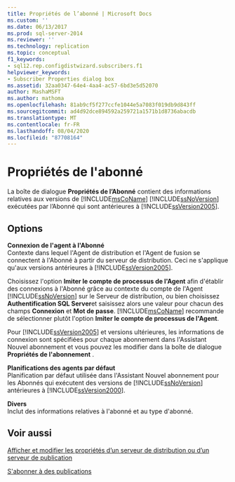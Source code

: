 ```yaml
---
title: Propriétés de l’abonné | Microsoft Docs
ms.custom: ''
ms.date: 06/13/2017
ms.prod: sql-server-2014
ms.reviewer: ''
ms.technology: replication
ms.topic: conceptual
f1_keywords:
- sql12.rep.configdistwizard.subscribers.f1
helpviewer_keywords:
- Subscriber Properties dialog box
ms.assetid: 32aa0347-64e4-4aa4-ac57-6bd3e5d52070
author: MashaMSFT
ms.author: mathoma
ms.openlocfilehash: 81ab9cf5f277ccfe1044e5a7083f019db9d843ff
ms.sourcegitcommit: ad4d92dce894592a259721a1571b1d8736abacdb
ms.translationtype: MT
ms.contentlocale: fr-FR
ms.lasthandoff: 08/04/2020
ms.locfileid: "87708164"
---
```

# <a name="subscriber-properties"></a>Propriétés de l'abonné
  La boîte de dialogue **Propriétés de l’Abonné** contient des informations relatives aux versions de [!INCLUDE[msCoName](../../includes/msconame-md.md)] [!INCLUDE[ssNoVersion](../../includes/ssnoversion-md.md)] exécutées par l’Abonné qui sont antérieures à [!INCLUDE[ssVersion2005](../../includes/ssversion2005-md.md)].  
  
## <a name="options"></a>Options  
 **Connexion de l'agent à l'Abonné**  
 Contexte dans lequel l'Agent de distribution et l'Agent de fusion se connectent à l'Abonné à partir du serveur de distribution. Ceci ne s'applique qu'aux versions antérieures à [!INCLUDE[ssVersion2005](../../includes/ssversion2005-md.md)].  
  
 Choisissez l'option **Imiter le compte de processus de l'Agent** afin d'établir des connexions à l'Abonné grâce au contexte du compte de l'Agent [!INCLUDE[ssNoVersion](../../includes/ssnoversion-md.md)] sur le Serveur de distribution, ou bien choisissez **Authentification SQL Server**et saisissez alors une valeur pour chacun des champs **Connexion** et **Mot de passe**. [!INCLUDE[msCoName](../../includes/msconame-md.md)] recommande de sélectionner plutôt l'option **Imiter le compte de processus de l'Agent**.  
  
 Pour [!INCLUDE[ssVersion2005](../../includes/ssversion2005-md.md)] et versions ultérieures, les informations de connexion sont spécifiées pour chaque abonnement dans l'Assistant Nouvel abonnement et vous pouvez les modifier dans la boîte de dialogue **Propriétés de l'abonnement** .  
  
 **Planifications des agents par défaut**  
 Planification par défaut utilisée dans l'Assistant Nouvel abonnement pour les Abonnés qui exécutent des versions de [!INCLUDE[ssNoVersion](../../includes/ssnoversion-md.md)] antérieures à [!INCLUDE[ssVersion2000](../../includes/ssversion2000-md.md)].  
  
 **Divers**  
 Inclut des informations relatives à l'abonné et au type d'abonné.  
  
## <a name="see-also"></a>Voir aussi  
 [Afficher et modifier les propriétés d’un serveur de distribution ou d’un serveur de publication](view-and-modify-distributor-and-publisher-properties.md)   

 [S'abonner à des publications](subscribe-to-publications.md)  
  
  
